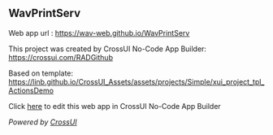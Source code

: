 ## WavPrintServ
Web app url : https://wav-web.github.io/WavPrintServ

This project was created by CrossUI No-Code App Builder: https://crossui.com/RADGithub

Based on template: https://linb.github.io/CrossUI_Assets/assets/projects/Simple/xui_project_tpl_ActionsDemo

Click [here](https://crossui.com/RADGithub/#!from=github&owner=wav-web&repo=WavPrintServ) to edit this web app in CrossUI No-Code App Builder

<i>Powered by [CrossUI](https://crossui.com)</i>

